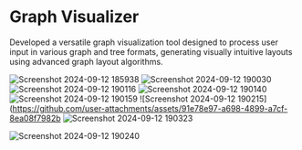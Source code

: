 
# Graph Visualizer

Developed a versatile graph visualization tool designed to process user input in various graph and tree formats,
generating visually intuitive layouts using advanced graph layout algorithms.

![Screenshot 2024-09-12 185938](https://github.com/user-attachments/assets/303aa2fc-fc06-4598-b509-a2fbe3312dbf)
![Screenshot 2024-09-12 190030](https://github.com/user-attachments/assets/3e1ac5a7-b226-41b5-83d1-e05d24f2ff14)
![Screenshot 2024-09-12 190116](https://github.com/user-attachments/assets/4335f0ff-996c-42e9-9d0d-8493fe3e4394)
![Screenshot 2024-09-12 190140](https://github.com/user-attachments/assets/a9fdde2e-7c1c-4450-9ef1-f7ad85a9acf5)
![Screenshot 2024-09-12 190159](https://github.com/user-attachments/assets/8c791b4a-1b3e-4130-a381-b11108b3c565)
![Screenshot 2024-09-12 190215](https://github.com/user-attachments/assets/91e78e97-a698-4899-a7cf-8ea08f7982b
![Screenshot 2024-09-12 190323](https://github.com/user-attachments/assets/708d0ecd-73cd-41e1-8e50-591dc3419b45)

![Screenshot 2024-09-12 190240](https://github.com/user-attachments/assets/19563fee-e13d-417b-a51c-adebad08bfed)

